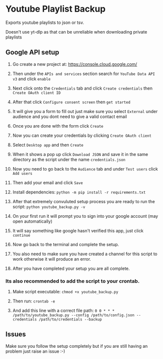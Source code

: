 # Youtube Playlist Backup

Exports youtube playlists to json or tsv.

Doesn't use yt-dlp as that can be unreliable when downloading private playlists

## Google API setup
1) Go create a new project at: https://console.cloud.google.com/

2) Then under the `APIs and services` section search for `YouTube Data API v3` and click `enable`

3) Next click onto the `Credentials` tab and click `Create credentials` then `Create OAuth client ID`

4) After that click `Configure consent screen` then `get started`

5) It will give you a form to fill out just make sure you select `External` under audience and you dont need to give a valid contact email

6) Once you are done with the form click `Create`

7) Now you can create your credentials by clicking `Create OAuth client`

8) Select `Desktop app` and then `Create`

9) When it shows a pop up click `Download JSON` and save it in the same directory as the script under the name `credentials.json`

10) Now you need to go back to the `Audience` tab and under `Test users` click `Add users`

11) Then add your email and click `Save`

12) Install dependencies: `python -m pip install -r requirements.txt`

13) After that extremely convuluted setup process you are ready to run the script: `python youtube_backup.py -v`

14) On your first run it will prompt you to sign into your google account (may open automatically)

15) It will say something like google hasn't verified this app, just click `continue`

16) Now go back to the terminal and complete the setup.

17) You also need to make sure you have created a channel for this script to work otherwise it will produce an error.

18) After you have completed your setup you are all complete.

### Its also recommended to add the script to your crontab.

1) Make script executable: `chmod +x youtube_backup.py`

2) Then run: `crontab -e` 

3) And add this line with a correct file path: `0 0 * * * /path/to/youtube_backup.py --config /path/to/config.json --credentials /path/to/credentials --backup`

## Issues

Make sure you follow the setup completely but if you are still having an problem just raise an issue :-)
